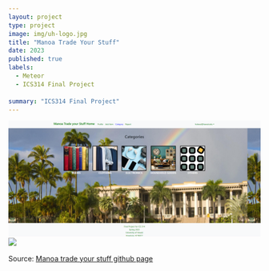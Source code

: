 ```yaml
---
layout: project
type: project
image: img/uh-logo.jpg
title: "Manoa Trade Your Stuff"
date: 2023
published: true
labels:
  - Meteor
  - ICS314 Final Project
  
summary: "ICS314 Final Project"
---
```

<img class="img-fluid" src="../img/manoa-trade-your-stuff.png">








<img width="300px" class="img-fluid" src="../img/manoa-trade-your-stuff-item">

Source: <a href="https://manoa-trade-your-stuff.github.io/"><i class="large github icon "></i>Manoa trade your stuff github page</a>







